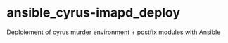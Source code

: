 # ansible_cyrus-imapd_deploy
Deploiement of cyrus murder environment + postfix modules with Ansible
